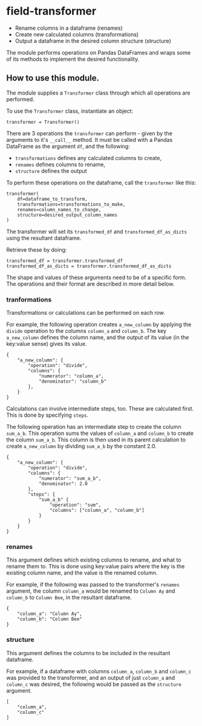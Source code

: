# field-transformer
- Rename columns in a dataframe (renames)
- Create new calculated columns (transformations)
- Output a dataframe in the desired column structure (structure)

The module performs operations on Pandas DataFrames and wraps some of its methods to implement the desired functionality.

## How to use this module.
The module supplies a `Transformer` class through which all operations are performed.

To use the `Transformer` class, instantiate an object:
```
transformer = Transformer()
```

There are 3 operations the `transformer` can perform - given by the arguments to it's `__call__` method. It must be called with a Pandas DataFrame as the argument `df`, and the following:
- `transformations` defines any calculated columns to create,
- `renames` defines columns to rename,
- `structure` defines the output

To perform these operations on the dataframe, call the `transformer` like this:

```
transformer(
    df=dataframe_to_transform,
    transformations=transformations_to_make,
    renames=column_names_to_change,
    structure=desired_output_column_names
)
```

The transformer will set its `transformed_df` and `transformed_df_as_dicts` using the resultant dataframe.

Retrieve these by doing:

```
transformed_df = transformer.transformed_df
transformed_df_as_dicts = transformer.transformed_df_as_dicts
```

The shape and values of these arguments need to be of a specific form. The operations and their format are described in more detail below.
### tranformations
Transformations or calculations can be performed on each row.

For example, the following operation creates `a_new_column` by applying the `divide` operation to the columns `column_a` and `column_b`. The key `a_new_column` defines the column name, and the output of its value (in the key:value sense) gives its value.
```
{
    "a_new_column": {
        "operation": "divide",
        "columns": {
            "numerator": "column_a",
            "denominator": "column_b"
        },
    }
}
```
Calculations can involve intermediate steps, too. These are calculated first. This is done by specifying `steps`.

The following operation has an intermediate step to create the column `sum_a_b`. This operation sums the values of `column_a` and `column_b` to create the column `sum_a_b`. This column is then used in its parent calculation to create `a_new_column` by dividing `sum_a_b` by the constant 2.0.
```
{
    "a_new_column": {
        "operation": "divide",
        "columns": {
            "numerator": "sum_a_b",
            "denominator": 2.0
        },
        "steps": {
            "sum_a_b" {
                "operation": "sum",
                "columns": ["column_a", "column_b"]
            }
        }
    }
}
```

### renames
This argument defines which existing columns to rename, and what to rename them to. This is done using key:value pairs where the key is the existing column name, and the value is the renamed column.

For example, if the following was passed to the transformer's `renames` argument, the column `column_a` would be renamed to `Column Ay` and `column_b` to `Column Bee`, in the resultant dataframe.
```
{
    "column_a": "Column Ay",
    "column_b": "Column Bee"
}
```

### structure
This argument defines the columns to be included in the resultant dataframe.

For example, if a dataframe with columns `column_a`, `column_b` and `column_c` was provided to the transformer, and an output of just `column_a` and `column_c` was desired, the following would be passed as the `structure` argument.
```
[
    "column_a",
    "column_c"
]
```